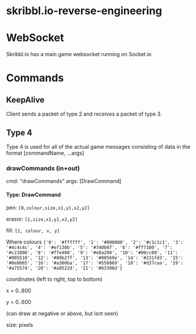 # skribbl.io-reverse-engineering

# WebSocket
Skribbl.io has a main game websocket running on Socket.io

# Commands

## KeepAlive
Client sends a packet of type 2 and receives a packet of type 3.

## Type 4
Type 4 is used for all of the actual game messages consisting of data in the format
[commandName, ...args]

### drawCommands (in+out)
cmd: "drawCommands"
args: [DrawCommand]

#### Type: DrawCommand
pen: `[0,colour,size,x1,y1,x2,y2]`
  
erasor: `[1,size,x1,y1,x2,y2]`
  
fill: `[2, colour, x, y]`

Where colours
`{'0': '#ffffff', '1': '#000000', '2': '#c1c1c1', '3': '#4c4c4c', '4': '#ef130b', '5': '#740b07', '6': '#ff7100', '7': '#c23800', '8': '#ffe400', '9': '#e8a200', '10': '#00cc00', '11': '#005510', '12': '#00b2ff', '13': '#00569e', '14': '#231fd3', '15': '#0e0865', '16': '#a300ba', '17': '#550069', '18': '#d37caa', '19': '#a75574', '20': '#a0522d', '21': '#63300d'}`

coordinates (left to right, top to bottom)

x = 0..800

y = 0..600

(can draw at negative or above, but isnt seen)

size: pixels

